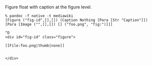 Figure float with caption at the figure level.

```
% pandoc -f native -t mediawiki
[Figure ("fig-id",[],[]) (Caption Nothing [Para [Str "Caption"]]) [Para [Image ("",[],[]) [] ("foo.png", "fig:")]]]

^D
<div id="fig-id" class="figure">

[[File:foo.png|thumb|none]]


</div>
```
